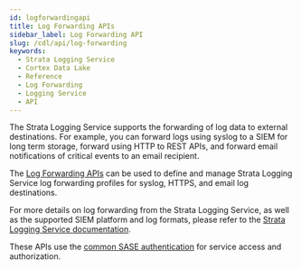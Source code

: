 ```yaml
---
id: logforwardingapi
title: Log Forwarding APIs
sidebar_label: Log Forwarding API
slug: /cdl/api/log-forwarding
keywords:
  - Strata Logging Service
  - Cortex Data Lake
  - Reference
  - Log Forwarding
  - Logging Service
  - API
---
```


The Strata Logging Service supports the forwarding of log data to external destinations. For example, you can forward logs using syslog to a SIEM for long term storage, forward using HTTP to REST APIs, and forward email notifications of critical events to an email recipient.  

The [Log Forwarding APIs](/cdl/docs/log-forwarding/) can be used to define and manage Strata Logging Service log forwarding profiles for syslog, HTTPS, and email log destinations.

For more details on log forwarding from the Strata Logging Service, as well as the supported SIEM platform and log formats, please refer to the [Strata Logging Service documentation](https://docs.paloaltonetworks.com/strata-logging-service/administration/forward-logs).

These APIs use the [common SASE authentication](/sase/docs/getstarted) for service access and authorization.
